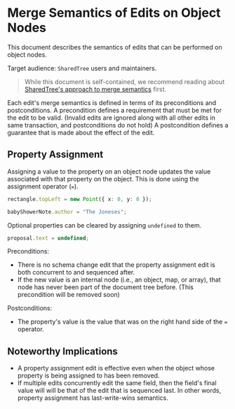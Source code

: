 # Merge Semantics of Edits on Object Nodes

This document describes the semantics of edits that can be performed on object nodes.

Target audience: `SharedTree` users and maintainers.

> While this document is self-contained, we recommend reading about [SharedTree's approach to merge semantics](merge-semantics) first.

Each edit's merge semantics is defined in terms of its preconditions and postconditions.
A precondition defines a requirement that must be met for the edit to be valid.
(Invalid edits are ignored along with all other edits in same transaction, and postconditions do not hold)
A postcondition defines a guarantee that is made about the effect of the edit.

## Property Assignment

Assigning a value to the property on an object node updates the value associated with that property on the object.
This is done using the assignment operator (`=`).

```typescript
rectangle.topLeft = new Point({ x: 0, y: 0 });
```

```typescript
babyShowerNote.author = "The Joneses";
```

Optional properties can be cleared by assigning `undefined` to them.

```typescript
proposal.text = undefined;
```

Preconditions:
* There is no schema change edit that the property assignment edit is both concurrent to and sequenced after.
* If the new value is an internal node (i.e., an object, map, or array), that node has never been part of the document tree before.
  (This precondition will be removed soon)

Postconditions:
* The property's value is the value that was on the right hand side of the `=` operator.

## Noteworthy Implications

* A property assignment edit is effective even when the object whose property is being assigned to has been removed.
* If multiple edits concurrently edit the same field, then the field's final value will will be that of the edit that is sequenced last.
  In other words, property assignment has last-write-wins semantics.
